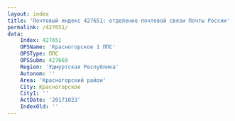 ```yaml
---
layout: index
title: 'Почтовый индекс 427651: отделение почтовой связи Почты России'
permalink: /427651/
data:
    Index: 427651
    OPSName: 'Красногорское 1 ППС'
    OPSType: ППС
    OPSSubm: 427669
    Region: 'Удмуртская Республика'
    Autonom: ''
    Area: 'Красногорский район'
    City: Красногорское
    City1: ''
    ActDate: '20171023'
    IndexOld: ''
---
```

